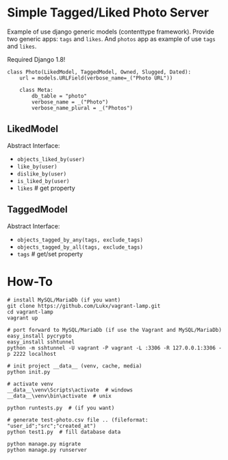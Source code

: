 # Simple Tagged/Liked Photo Server

Example of use django generic models (contenttype framework). Provide two 
generic apps: `tags` and `likes`. And `photos` app as example of use `tags` and
 `likes`.

Required Django 1.8!

    class Photo(LikedModel, TaggedModel, Owned, Slugged, Dated):
        url = models.URLField(verbose_name=_("Photo URL"))
        
        class Meta:
            db_table = "photo"
            verbose_name = _("Photo")
            verbose_name_plural = _("Photos")

## LikedModel ##

Abstract Interface:

 - `objects_liked_by(user)`
 - `like_by(user)`
 - `dislike_by(user)`
 - `is_liked_by(user)`
 - `likes`  # get property

## TaggedModel ##

Abstract Interface:

 - `objects_tagged_by_any(tags, exclude_tags)`
 - `objects_tagged_by_all(tags, exclude_tags)`
 - `tags`  # get/set property

# How-To

    # install MySQL/MariaDb (if you want)
    git clone https://github.com/Lukx/vagrant-lamp.git
    cd vagrant-lamp
    vagrant up
    
    # port forward to MySQL/MariaDb (if use the Vagrant and MySQL/MariaDb)
    easy_install pycrypto
    easy_install sshtunnel
    python -m sshtunnel -U vagrant -P vagrant -L :3306 -R 127.0.0.1:3306 -p 2222 localhost
    
    # init project __data__ (venv, cache, media)
    python init.py
    
    # activate venv
    __data__\venv\Scripts\activate  # windows
    __data__\venv\bin\activate  # unix
    
    python runtests.py  # (if you want)
    
    # generate test-photo.csv file .. (fileformat: "user_id";"src";"created_at")
    python test1.py  # fill database data
    
    python manage.py migrate
    python manage.py runserver
